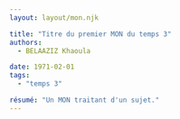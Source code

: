 ```yaml
---
layout: layout/mon.njk

title: "Titre du premier MON du temps 3"
authors:
  - BELAAZIZ Khaoula

date: 1971-02-01
tags: 
  - "temps 3"

résumé: "Un MON traitant d'un sujet."
---
```

